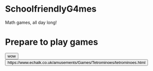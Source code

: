 # SchoolfriendlyG4mes
Math games, all day long!
<!DOCTYPE html>
<html>
<body>
  
<h1>Prepare to play games</h1>
  <html>
  <body>
 
 <html>
 <body>
 <button>wow<button>
  <link>https://www.echalk.co.uk/amusements/Games/Tetrominoes/tetrominoes.html<link>
